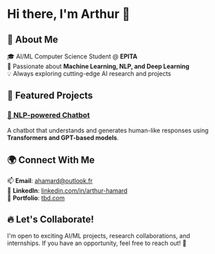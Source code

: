 # Hi there, I'm Arthur 👋

## 🚀 About Me

🎓 AI/ML Computer Science Student @ **EPITA**  
🤖 Passionate about **Machine Learning, NLP, and Deep Learning**  
💡 Always exploring cutting-edge AI research and projects

## 📌 Featured Projects

### [📝 NLP-powered Chatbot](https://github.com/yourusername/nlp-chatbot)
A chatbot that understands and generates human-like responses using **Transformers and GPT-based models**.

## 🌍 Connect With Me

📫 **Email**: [ahamard@outlook.fr](mailto:ahamard@outlook.fr)  
💼 **LinkedIn**: [linkedin.com/in/arthur-hamard](https://linkedin.com/in/arthur-hamard)  
📂 **Portfolio**: [tbd.com](https://yourwebsite.com)  

## 🔥 Let's Collaborate!
I'm open to exciting AI/ML projects, research collaborations, and internships. If you have an opportunity, feel free to reach out! 🚀
